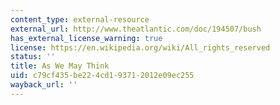 ```yaml
---
content_type: external-resource
external_url: http://www.theatlantic.com/doc/194507/bush
has_external_license_warning: true
license: https://en.wikipedia.org/wiki/All_rights_reserved
status: ''
title: As We May Think
uid: c79cf435-be22-4cd1-9371-2012e09ec255
wayback_url: ''
---
```

